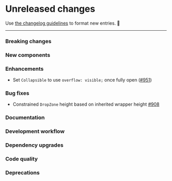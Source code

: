 # Unreleased changes

Use [the changelog guidelines](https://git.io/polaris-changelog-guidelines) to format new entries. 💜

---

### Breaking changes

### New components

### Enhancements

- Set `Collapsible` to use `overflow: visible;` once fully open ([#951](https://github.com/Shopify/polaris-react/pull/951))

### Bug fixes

- Constrained `DropZone` height based on inherited wrapper height [#908](https://github.com/Shopify/polaris-react/pull/908)

### Documentation

### Development workflow

### Dependency upgrades

### Code quality

### Deprecations
